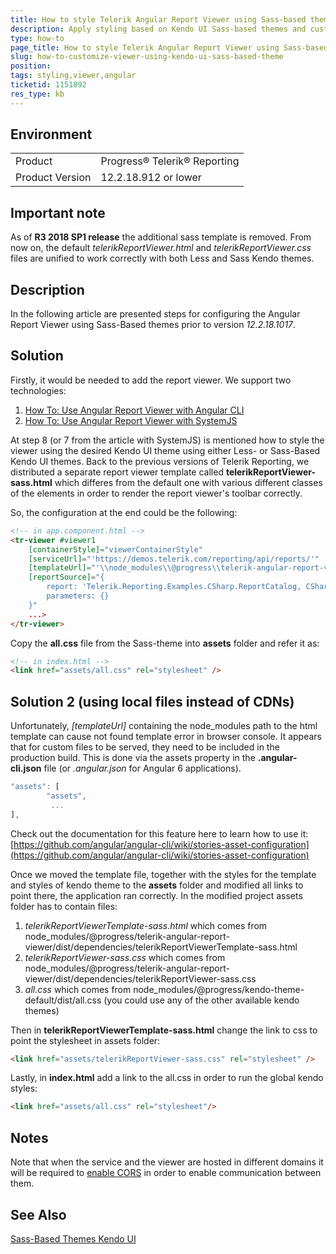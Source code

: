 ```yaml
---
title: How to style Telerik Angular Report Viewer using Sass-based themes
description: Apply styling based on Kendo UI Sass-based themes and custom HTML template for the HTML5 Report Viewer
type: how-to
page_title: How to style Telerik Angular Report Viewer using Sass-based themes
slug: how-to-customize-viewer-using-kendo-ui-sass-based-theme
position: 
tags: styling,viewer,angular
ticketid: 1151892
res_type: kb
---
```


## Environment
<table>
	<tr>
		<td>Product</td>
		<td>Progress® Telerik® Reporting</td>
	</tr>
	<tr>
		<td>Product Version</td>
		<td>12.2.18.912 or lower</td>
	</tr>
</table>

## Important note
As of **R3 2018 SP1 release** the additional sass template is removed. From now on, the default *telerikReportViewer.html* and *telerikReportViewer.css* files are unified to work correctly with both Less and Sass Kendo themes.

## Description
In the following article are presented steps for configuring the Angular Report Viewer using Sass-Based themes prior to version *12.2.18.1017*.

## Solution
Firstly, it would be needed to add the report viewer. We support two technologies:

1. [How To: Use Angular Report Viewer with Angular CLI](https://docs.telerik.com/reporting/angular-report-how-to-use-with-angular-cli) 
2. [How To: Use Angular Report Viewer with SystemJS](https://docs.telerik.com/reporting/angular-report-how-to-use-with-systemjs)

At step 8 (or 7 from the article with SystemJS) is mentioned how to style the viewer using the desired Kendo UI theme using either Less- or Sass-Based Kendo UI themes. 
Back to the previous versions of Telerik Reporting, we distributed a separate report viewer template called **telerikReportViewer-sass.html** which differes from the default one with various different classes of the elements in order to render the report viewer's toolbar correctly.

So, the configuration at the end could be the following:
``` HTML
<!-- in app.component.html -->
<tr-viewer #viewer1 
    [containerStyle]="viewerContainerStyle"
    [serviceUrl]="'https://demos.telerik.com/reporting/api/reports/'"
    [templateUrl]="'\\node_modules\\@progress\\telerik-angular-report-viewer\\dist\\dependencies\\telerikReportViewerTemplate-sass.html'"
    [reportSource]="{
        report: 'Telerik.Reporting.Examples.CSharp.ReportCatalog, CSharp.ReportLibrary, Version=1.0.0.0, Culture=neutral, PublicKeyToken=null',
        parameters: {}
    }"
    ...>
</tr-viewer>
```
Copy the **all.css** file from the Sass-theme into **assets** folder and refer it as:
``` HTML
<!-- in index.html -->
<link href="assets/all.css" rel="stylesheet" />
```

## Solution 2 (using local files instead of CDNs)
Unfortunately, *[templateUrl]* containing the node_modules path to the html template can cause not found template error in browser console. It appears that for custom files to be served, they need to be included in the production build. This is done via the assets property in the **.angular-cli.json** file (or *.angular.json* for Angular 6 applications). 

```javascript
"assets": [
        "assets",
         ...
],
```

Check out the documentation for this feature here to learn how to use it: [https://github.com/angular/angular-cli/wiki/stories-asset-configuration](https://github.com/angular/angular-cli/wiki/stories-asset-configuration)

Once we moved the template file, together with the styles for the template and styles of kendo theme to the **assets** folder and modified all links to point there, the application ran correctly.
In the modified project assets folder has to contain files:

1. *telerikReportViewerTemplate-sass.html* which comes from node_modules/@progress/telerik-angular-report-viewer/dist/dependencies/telerikReportViewerTemplate-sass.html
2. *telerikReportViewer-sass.css* which comes from node_modules/@progress/telerik-angular-report-viewer/dist/dependencies/telerikReportViewer-sass.css
3. *all.css* which comes from node_modules/@progress/kendo-theme-default/dist/all.css (you could use any of the other available kendo themes)

Then in **telerikReportViewerTemplate-sass.html** change the link to css to point the stylesheet in assets folder:

```HTML
<link href="assets/telerikReportViewer-sass.css" rel="stylesheet" />
```

Lastly, in **index.html** add a link to the all.css in order to run the global kendo styles:

```HTML
<link href="assets/all.css" rel="stylesheet"/>
```

## Notes
Note that when the service and the viewer are hosted in different domains it will be required to [enable CORS](https://docs.microsoft.com/en-us/aspnet/web-api/overview/security/enabling-cross-origin-requests-in-web-api) in order to enable communication between them.

## See Also
[Sass-Based Themes Kendo UI](https://docs.telerik.com/kendo-ui/styles-and-layout/sass-themes)
